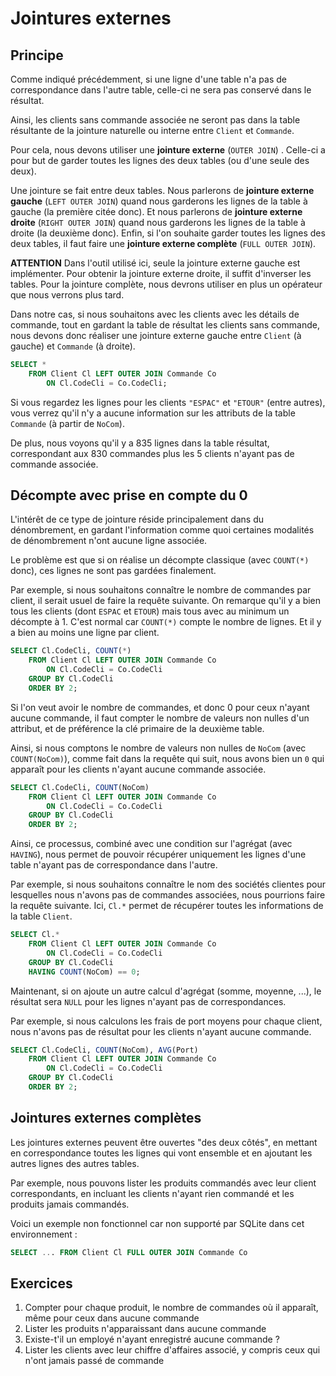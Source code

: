 # Jointures externes

## Principe

Comme indiqué précédemment, si une ligne d'une table n'a pas de correspondance dans l'autre table, celle-ci ne sera pas conservé dans le résultat. 

Ainsi, les clients sans commande associée ne seront pas dans la table résultante de la jointure naturelle ou interne entre `Client` et `Commande`. 

Pour cela, nous devons utiliser une **jointure externe** (`OUTER JOIN`) . Celle-ci a pour but de garder toutes les lignes des deux tables (ou d'une seule des deux).

Une jointure se fait entre deux tables. Nous parlerons de **jointure externe gauche** (`LEFT OUTER JOIN`) quand nous garderons les lignes de la table à gauche (la première citée donc). Et nous parlerons de **jointure externe droite** (`RIGHT OUTER JOIN`) quand nous garderons les lignes de la table à droite (la deuxième donc). Enfin, si l'on souhaite garder toutes les lignes des deux tables, il faut faire une **jointure externe complète** (`FULL OUTER JOIN`).

**ATTENTION** Dans l'outil utilisé ici, seule la jointure externe gauche est implémenter. Pour obtenir la jointure externe droite, il suffit d'inverser les tables. Pour la jointure complète, nous devrons utiliser en plus un opérateur que nous verrons plus tard.

Dans notre cas, si nous souhaitons avec les clients avec les détails de commande, tout en gardant la table de résultat les clients sans commande, nous devons donc réaliser une jointure externe gauche entre `Client` (à gauche) et `Commande` (à droite).

```sql
SELECT *
	FROM Client Cl LEFT OUTER JOIN Commande Co
		ON Cl.CodeCli = Co.CodeCli;
```

Si vous regardez les lignes pour les clients `"ESPAC"` et `"ETOUR"` (entre autres), vous verrez qu'il n'y a aucune information sur les attributs de la table `Commande` (à partir de `NoCom`).

De plus, nous voyons qu'il y a 835 lignes dans la table résultat, correspondant aux 830 commandes plus les 5 clients n'ayant pas de commande associée.

## Décompte avec prise en compte du 0

L'intérêt de ce type de jointure réside principalement dans du dénombrement, en gardant l'information comme quoi certaines modalités de dénombrement n'ont aucune ligne associée.

Le problème est que si on réalise un décompte classique (avec `COUNT(*)` donc), ces lignes ne sont pas gardées finalement. 

Par exemple, si nous souhaitons connaître le nombre de commandes par client, il serait usuel de faire la requête suivante. On remarque qu'il y a bien tous les clients (dont `ESPAC` et `ETOUR`) mais tous avec au minimum un décompte à 1. C'est normal car `COUNT(*)` compte le nombre de lignes. Et il y a bien au moins une ligne par client.


```sql
SELECT Cl.CodeCli, COUNT(*)
	FROM Client Cl LEFT OUTER JOIN Commande Co
		ON Cl.CodeCli = Co.CodeCli
	GROUP BY Cl.CodeCli
	ORDER BY 2;
```

Si l'on veut avoir le nombre de commandes, et donc 0 pour ceux n'ayant aucune commande, il faut compter le nombre de valeurs non nulles d'un attribut, et de préférence la clé primaire de la deuxième table.

Ainsi, si nous comptons le nombre de valeurs non nulles de `NoCom` (avec `COUNT(NoCom)`), comme fait dans la requête qui suit, nous avons bien un `0` qui apparaît pour les clients n'ayant aucune commande associée.

```sql
SELECT Cl.CodeCli, COUNT(NoCom)
	FROM Client Cl LEFT OUTER JOIN Commande Co
		ON Cl.CodeCli = Co.CodeCli
	GROUP BY Cl.CodeCli
	ORDER BY 2;
```

Ainsi, ce processus, combiné avec une condition sur l'agrégat (avec `HAVING`), nous permet de pouvoir récupérer uniquement les lignes d'une table n'ayant pas de correspondance dans l'autre.

Par exemple, si nous souhaitons connaître le nom des sociétés clientes pour lesquelles nous n'avons pas de commandes associées, nous pourrions faire la requête suivante. Ici, `Cl.*` permet de récupérer toutes les informations de la table `Client`.

```sql
SELECT Cl.*
	FROM Client Cl LEFT OUTER JOIN Commande Co
		ON Cl.CodeCli = Co.CodeCli
	GROUP BY Cl.CodeCli
	HAVING COUNT(NoCom) == 0;
```

Maintenant, si on ajoute un autre calcul d'agrégat (somme, moyenne, ...), le résultat sera `NULL` pour les lignes n'ayant pas de correspondances.

Par exemple, si nous calculons les frais de port moyens pour chaque client, nous n'avons pas de résultat pour les clients n'ayant aucune commande.

```sql
SELECT Cl.CodeCli, COUNT(NoCom), AVG(Port)
	FROM Client Cl LEFT OUTER JOIN Commande Co
		ON Cl.CodeCli = Co.CodeCli
	GROUP BY Cl.CodeCli
	ORDER BY 2;
```


## Jointures externes complètes

Les jointures externes peuvent être ouvertes "des deux côtés", en mettant en correspondance toutes les lignes qui vont ensemble et en ajoutant les autres lignes des autres tables.

Par exemple, nous pouvons lister les produits commandés avec leur client correspondants, en incluant les clients n'ayant rien commandé et les produits jamais commandés.

Voici un exemple non fonctionnel car non supporté par SQLite dans cet environnement :
```sql
SELECT ... FROM Client Cl FULL OUTER JOIN Commande Co
```


## Exercices

1. Compter pour chaque produit, le nombre de commandes où il apparaît, même pour ceux dans aucune commande
2. Lister les produits n'apparaissant dans aucune commande
3. Existe-t'il un employé n'ayant enregistré aucune commande ?
4. Lister les clients avec leur chiffre d'affaires associé, y compris ceux qui n'ont jamais passé de commande